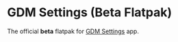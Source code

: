 # GDM Settings (Beta Flatpak)
The official **beta** flatpak for [GDM Settings](https://gdm-settings.github.io) app.

